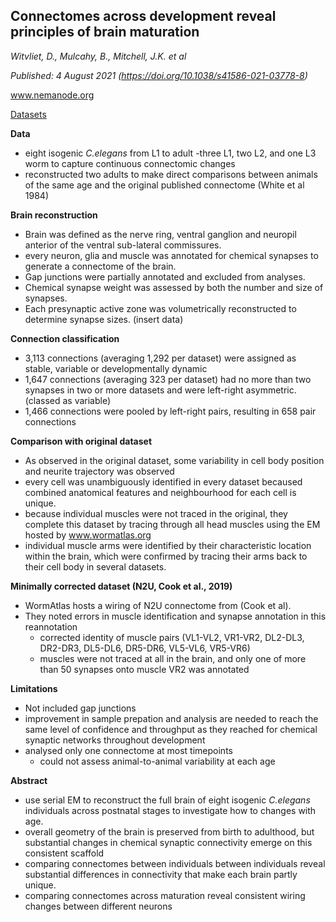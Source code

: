 ## Connectomes across development reveal principles of brain maturation
_Witvliet, D., Mulcahy, B., Mitchell, J.K. et al_

_Published: 4 August 2021 (https://doi.org/10.1038/s41586-021-03778-8)_

www.nemanode.org

[Datasets]()

**Data**
- eight isogenic _C.elegans_ from L1 to adult
  -three L1, two L2, and one L3 worm to capture continuous connectomic changes
- reconstructed two adults to make direct comparisons between animals of the same age and the original published connectome (White et al 1984)

**Brain reconstruction**
- Brain was defined as the nerve ring, ventral ganglion and neuropil anterior of the ventral sub-lateral commissures.
- every neuron, glia and muscle was annotated for chemical synapses to generate a connectome of the brain.
- Gap junctions were partially annotated and excluded from analyses.
- Chemical synapse weight was assessed by both the number and size of synapses.
- Each presynaptic active zone was volumetrically reconstructed to determine synapse sizes. (insert data)

**Connection classification**
- 3,113 connections (averaging 1,292 per dataset) were assigned as stable, variable or developmentally dynamic
- 1,647 connections (averaging 323 per dataset) had no more than two synapses in two or more datasets and were left-right asymmetric. (classed as variable)
- 1,466 connections were pooled by left-right pairs, resulting in 658 pair connections

**Comparison with original dataset**
- As observed in the original dataset, some variability in cell body position and neurite trajectory was observed
- every cell was unambiguously identified in every dataset becaused combined anatomical features and neighbourhood for each cell is unique.
- because individual muscles were not traced in the original, they complete this dataset by tracing through all head muscles using the EM hosted by www.wormatlas.org
- individual muscle arms were identified by their characteristic location within the brain, which were confirmed by tracing their arms back to their cell body in several datasets.

**Minimally corrected dataset (N2U, Cook et al., 2019)**
- WormAtlas hosts a wiring of N2U connectome from (Cook et al).
- They noted errors in muscle identification and synapse annotation in this reannotation
  - corrected identity of muscle pairs (VL1-VL2, VR1-VR2, DL2-DL3, DR2-DR3, DL5-DL6, DR5-DR6, VL5-VL6, VR5-VR6)
  - muscles were not traced at all in the brain, and only one of more than 50 synapses onto muscle VR2 was annotated

**Limitations**
- Not included gap junctions
- improvement in sample prepation and analysis are needed to reach the same level of confidence and throughput as they reached for chemical synaptic networks throughout development
- analysed only one connectome at most timepoints
  - could not assess animal-to-animal variability at each age 

**Abstract**
- use serial EM to reconstruct the full brain of eight isogenic _C.elegans_ individuals across postnatal stages to investigate how to changes with age.
- overall geometry of the brain is preserved from birth to adulthood, but substantial changes in chemical synaptic connectivity emerge on this consistent scaffold
- comparing connectomes between individuals between individuals reveal substantial differences in connectivity that make each brain partly unique.
- comparing connectomes across maturation reveal consistent wiring changes between different neurons
